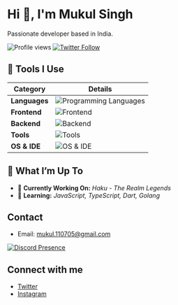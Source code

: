 # Hi 👋, I'm Mukul Singh

Passionate developer based in India.

![Profile views](https://komarev.com/ghpvc/?username=mukul1107&label=Profile%20views&color=0e75b6&style=flat) 
[![Twitter Follow](https://img.shields.io/twitter/follow/mukulownsyou?style=social)](https://twitter.com/mukulownsyou)

## 🔧 Tools I Use

| **Category**     | **Details**                                                   |
|------------------|---------------------------------------------------------------|
| **Languages**    | ![Programming Languages](https://go-skill-icons.vercel.app/api/icons?i=c,cpp,java,py,js,ts,go,dart) |
| **Frontend**     | ![Frontend](https://go-skill-icons.vercel.app/api/icons?i=html,css,scss,mui,js,react,tailwind,shardcn) |
| **Backend**      | ![Backend](https://go-skill-icons.vercel.app/api/icons?i=nodejs,express,mongo,mysql,mariadb,docker,k8s,heroku) |
| **Tools**        | ![Tools](https://go-skill-icons.vercel.app/api/icons?i=postman,git,github,webpack,vite,npm,jest,graphql) |
| **OS & IDE**     | ![OS & IDE](https://go-skill-icons.vercel.app/api/icons?i=windows,vscode,webstorm) |

## 🌱 What I’m Up To

- 🔭 **Currently Working On:** *Haku - The Realm Legends*  
- 🌱 **Learning:** *JavaScript, TypeScript, Dart, Golang*

## Contact

- Email: [mukul.110705@gmail.com](mailto:mukul.110705@gmail.com)


[![Discord Presence](https://lanyard.cnrad.dev/api/587517896133967884)](https://discord.com/users/587517896133967884)

## Connect with me

- [Twitter](https://twitter.com/mukulownsyou)  
- [Instagram](https://instagram.com/mukulownsyou)  

